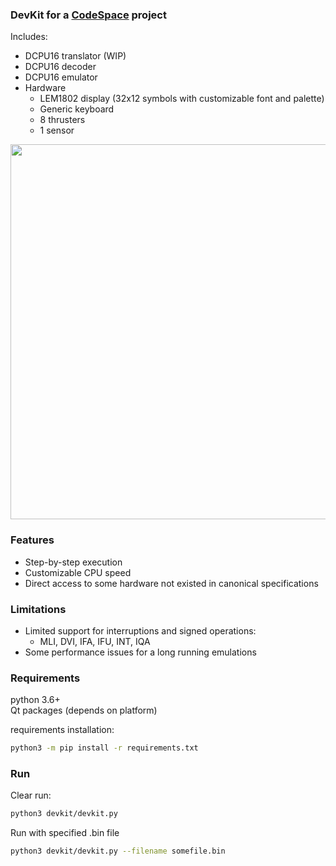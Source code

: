 ### DevKit for a [CodeSpace](https://www.codespace-game.com) project

Includes:
* DCPU16 translator (WIP)
* DCPU16 decoder
* DCPU16 emulator
* Hardware
  * LEM1802 display (32x12 symbols with customizable font and palette)
  * Generic keyboard
  * 8 thrusters
  * 1 sensor
  
 <img src="https://user-images.githubusercontent.com/5273398/96639370-4d37f880-132a-11eb-8b8f-f6043e1fec41.gif" width="600">

### Features
* Step-by-step execution
* Customizable CPU speed
* Direct access to some hardware not existed in canonical specifications

### Limitations
* Limited support for interruptions and signed operations:
  * MLI, DVI, IFA, IFU, INT, IQA
* Some performance issues for a long running emulations

### Requirements
python 3.6+  
Qt packages (depends on platform)  

requirements installation: 
```sh
python3 -m pip install -r requirements.txt
```

### Run

Clear run: 
```sh
python3 devkit/devkit.py
```

Run with specified .bin file
```sh
python3 devkit/devkit.py --filename somefile.bin
```
